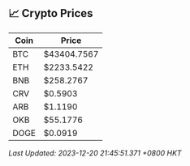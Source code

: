 ## 📈 Crypto Prices

| Coin | Price |
| ---- | ----- |
| BTC | $43404.7567 |
| ETH | $2233.5422 |
| BNB | $258.2767 |
| CRV | $0.5903 |
| ARB | $1.1190 |
| OKB | $55.1776 |
| DOGE | $0.0919 |

_Last Updated: 2023-12-20 21:45:51.371 +0800 HKT_